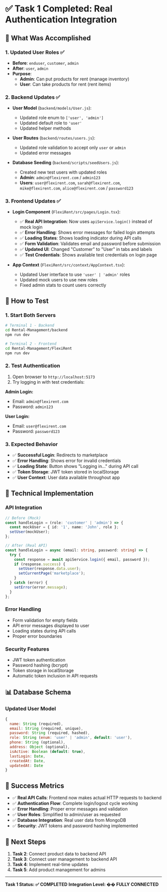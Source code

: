 # ✅ Task 1 Completed: Real Authentication Integration

## 🎯 **What Was Accomplished**

### **1. Updated User Roles** ✅
- **Before**: `enduser`, `customer`, `admin`
- **After**: `user`, `admin`
- **Purpose**: 
  - **Admin**: Can put products for rent (manage inventory)
  - **User**: Can take products for rent (rent items)

### **2. Backend Updates** ✅
- **User Model** (`backend/models/User.js`):
  - Updated role enum to `['user', 'admin']`
  - Updated default role to `'user'`
  - Updated helper methods

- **User Routes** (`backend/routes/users.js`):
  - Updated role validation to accept only `user` or `admin`
  - Updated error messages

- **Database Seeding** (`backend/scripts/seedUsers.js`):
  - Created new test users with updated roles
  - **Admin**: `admin@flexirent.com` / `admin123`
  - **Users**: `user@flexirent.com`, `sarah@flexirent.com`, `mike@flexirent.com`, `alice@flexirent.com` / `password123`

### **3. Frontend Updates** ✅
- **Login Component** (`FlexiRent/src/pages/Login.tsx`):
  - ✅ **Real API Integration**: Now uses `apiService.login()` instead of mock login
  - ✅ **Error Handling**: Shows error messages for failed login attempts
  - ✅ **Loading States**: Shows loading indicator during API calls
  - ✅ **Form Validation**: Validates email and password before submission
  - ✅ **Updated UI**: Changed "Customer" to "User" in tabs and labels
  - ✅ **Test Credentials**: Shows available test credentials on login page

- **App Context** (`FlexiRent/src/context/AppContext.tsx`):
  - Updated User interface to use `'user' | 'admin'` roles
  - Updated mock users to use new roles
  - Fixed admin stats to count users correctly

## 🚀 **How to Test**

### **1. Start Both Servers**
```bash
# Terminal 1 - Backend
cd Rental-Management/backend
npm run dev

# Terminal 2 - Frontend  
cd Rental-Management/FlexiRent
npm run dev
```

### **2. Test Authentication**
1. Open browser to `http://localhost:5173`
2. Try logging in with test credentials:

**Admin Login:**
- Email: `admin@flexirent.com`
- Password: `admin123`

**User Login:**
- Email: `user@flexirent.com`
- Password: `password123`

### **3. Expected Behavior**
- ✅ **Successful Login**: Redirects to marketplace
- ✅ **Error Handling**: Shows error for invalid credentials
- ✅ **Loading State**: Button shows "Logging in..." during API call
- ✅ **Token Storage**: JWT token stored in localStorage
- ✅ **User Context**: User data available throughout app

## 🔧 **Technical Implementation**

### **API Integration**
```typescript
// Before (Mock)
const handleLogin = (role: 'customer' | 'admin') => {
  const mockUser = { id: '1', name: 'John', role };
  setUser(mockUser);
};

// After (Real API)
const handleLogin = async (email: string, password: string) => {
  try {
    const response = await apiService.login({ email, password });
    if (response.success) {
      setUser(response.data.user);
      setCurrentPage('marketplace');
    }
  } catch (error) {
    setError(error.message);
  }
};
```

### **Error Handling**
- Form validation for empty fields
- API error messages displayed to user
- Loading states during API calls
- Proper error boundaries

### **Security Features**
- JWT token authentication
- Password hashing (bcrypt)
- Token storage in localStorage
- Automatic token inclusion in API requests

## 📊 **Database Schema**

### **Updated User Model**
```javascript
{
  name: String (required),
  email: String (required, unique),
  password: String (required, hashed),
  role: String (enum: 'user' | 'admin', default: 'user'),
  phone: String (optional),
  address: Object (optional),
  isActive: Boolean (default: true),
  lastLogin: Date,
  createdAt: Date,
  updatedAt: Date
}
```

## 🎉 **Success Metrics**

- ✅ **Real API Calls**: Frontend now makes actual HTTP requests to backend
- ✅ **Authentication Flow**: Complete login/logout cycle working
- ✅ **Error Handling**: Proper error messages and validation
- ✅ **User Roles**: Simplified to admin/user as requested
- ✅ **Database Integration**: Real user data from MongoDB
- ✅ **Security**: JWT tokens and password hashing implemented

## 🔄 **Next Steps**

1. **Task 2**: Connect product data to backend API
2. **Task 3**: Connect user management to backend API
3. **Task 4**: Implement real-time updates
4. **Task 5**: Add product management for admins

---

**Task 1 Status: ✅ COMPLETED**
**Integration Level: �� FULLY CONNECTED**
